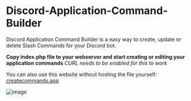 # Discord-Application-Command-Builder
Discord Application Command Builder is a easy way to create, update or delete Slash Commands for your Discord bot.

**Copy index.php file to your webserver and start creating or editing your application commands**
*CURL needs to be enabled for this to work*

You can also use this website without hosting the file yourself: [createcommands.app](https://createcommands.app/)

![image](https://github.com/Theislemanager/Discord-Application-Command-Builder/assets/143001364/50697777-2857-49dc-9e02-fa4444fb40ab)

